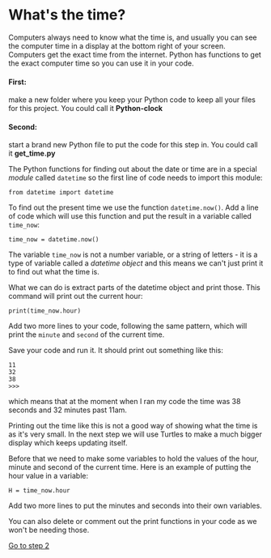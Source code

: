 # What's the time?

Computers always need to know what the time is, and usually you can see the computer time in a display at the bottom right of your screen. Computers get the exact time from the internet. Python has functions to get the exact computer time so you can use it in your code.

#### First:

make a new folder where you keep your Python code to keep all your files for this project. You could call it **Python-clock**

#### Second:

start a brand new Python file to put the code for this step in. You could call it **get_time.py**

The Python functions for finding out about the date or time are in a special *module* called ```datetime``` so the first line of code needs to import this module:

```
from datetime import datetime
```

To find out the present time we use the function ```datetime.now()```. Add a line of code which will use this function and put the result in a variable called ```time_now```:
```
time_now = datetime.now()
```
The variable ```time_now``` is not a number variable, or a string of letters - it is a type of variable called a *datetime object* and this means we can't just print it to find out what the time is.

What we can do is extract parts of the datetime object and print those. This command will print out the current hour:
```
print(time_now.hour)
```

Add two more lines to your code, following the same pattern, which will print the ```minute``` and ```second``` of the current time.

Save your code and run it. It should print out something like this:

```
11
32
38
>>> 
```
which means that at the moment when I ran my code the time was 38 seconds and 32 minutes past 11am.

Printing out the time like this is not a good way of showing what the time is as it's very small. In the next step we will use Turtles to make a much bigger display which keeps updating itself.

Before that we need to make some variables to hold the values of the hour, minute and second of the current time. Here is an example of putting the hour value in a variable:
```
H = time_now.hour
```

Add two more lines to put the minutes and seconds into their own variables.

You can also delete or comment out the print functions in your code as we won't be needing those.

[Go to step 2](Step2-Make-a-digital-clock)
